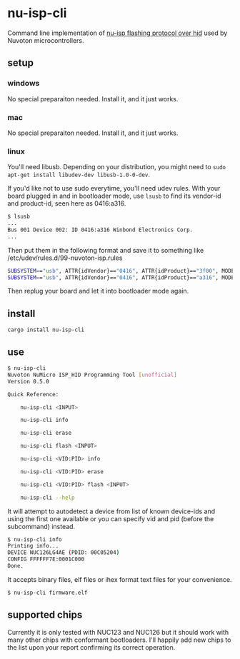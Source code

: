 # nu-isp-cli

Command line implementation of [nu-isp flashing protocol over hid](https://github.com/OpenNuvoton/Nuvoton_Tools/blob/master/doc/NuMicro_ISP_Flow_And_Command_Set.pdf) used by Nuvoton microcontrollers.

## setup

### windows

No special preparaiton needed. Install it, and it just works.

### mac

No special preparaiton needed. Install it, and it just works.

### linux

You'll need libusb. Depending on your distribution, you might need to `sudo apt-get install libudev-dev libusb-1.0-0-dev`.

If you'd like not to use sudo everytime, you'll need udev rules. With your board plugged in and in bootloader mode, use `lsusb` to find its vendor-id and product-id, seen here as 0416:a316.

```bash
$ lsusb
...
Bus 001 Device 002: ID 0416:a316 Winbond Electronics Corp.
...
```

Then put them in the following format and save it to something like /etc/udev/rules.d/99-nuvoton-isp.rules

```bash
SUBSYSTEM=="usb", ATTR{idVendor}=="0416", ATTR{idProduct}=="3f00", MODE="666"
SUBSYSTEM=="usb", ATTR{idVendor}=="0416", ATTR{idProduct}=="a316", MODE="666"
```

Then replug your board and let it into bootloader mode again.

## install

`cargo install nu-isp-cli`

## use

```bash
$ nu-isp-cli
Nuvoton NuMicro ISP_HID Programming Tool [unofficial]
Version 0.5.0

Quick Reference:

    nu-isp-cli <INPUT>

    nu-isp-cli info

    nu-isp-cli erase

    nu-isp-cli flash <INPUT>

    nu-isp-cli <VID:PID> info

    nu-isp-cli <VID:PID> erase

    nu-isp-cli <VID:PID> flash <INPUT>

    nu-isp-cli --help
```

It will attempt to autodetect a device from list of known device-ids and using the first one available or you can specify vid and pid (before the subcommand) instead.

```bash
$ nu-isp-cli info
Printing info...
DEVICE NUC126LG4AE (PDID: 00C05204)
CONFIG FFFFFF7E:0001C000
Done.
```

It accepts binary files, elf files or ihex format text files for your convenience.

```bash
$ nu-isp-cli firmware.elf
```

## supported chips

Currently it is only tested with NUC123 and NUC126 but it should work with many other chips with conformant bootloaders.
I'll happily add new chips to the list upon your report confirming its correct operation.
